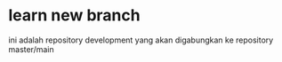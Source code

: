# learn new branch
ini adalah repository development yang akan digabungkan ke repository master/main

